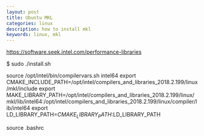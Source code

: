 ```yaml
---
layout: post
title: Ubuntu MKL
categories: linux
description: how to install mkl
keywords: linux, mkl
---
```



https://software.seek.intel.com/performance-libraries

	
$ sudo ./install.sh

source /opt/intel/bin/compilervars.sh intel64
export CMAKE_INCLUDE_PATH=/opt/intel/compilers_and_libraries_2018.2.199/linux/mkl/include
export MAKE_LIBRARY_PATH=/opt/intel/compilers_and_libraries_2018.2.199/linux/mkl/lib/intel64:/opt/intel/compilers_and_libraries_2018.2.199/linux/compiler/lib/intel64
export LD_LIBRARY_PATH=$CMAKE_LIBRARY_PATH:$LD_LIBRARY_PATH

source .bashrc
